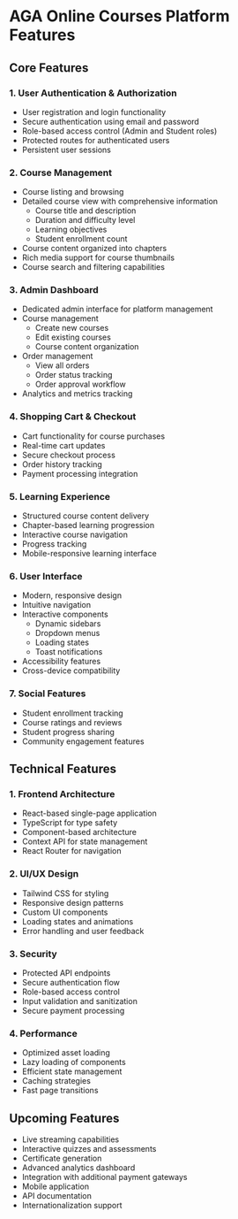 # AGA Online Courses Platform Features

## Core Features

### 1. User Authentication & Authorization
- User registration and login functionality
- Secure authentication using email and password
- Role-based access control (Admin and Student roles)
- Protected routes for authenticated users
- Persistent user sessions

### 2. Course Management
- Course listing and browsing
- Detailed course view with comprehensive information
  - Course title and description
  - Duration and difficulty level
  - Learning objectives
  - Student enrollment count
- Course content organized into chapters
- Rich media support for course thumbnails
- Course search and filtering capabilities

### 3. Admin Dashboard
- Dedicated admin interface for platform management
- Course management
  - Create new courses
  - Edit existing courses
  - Course content organization
- Order management
  - View all orders
  - Order status tracking
  - Order approval workflow
- Analytics and metrics tracking

### 4. Shopping Cart & Checkout
- Cart functionality for course purchases
- Real-time cart updates
- Secure checkout process
- Order history tracking
- Payment processing integration

### 5. Learning Experience
- Structured course content delivery
- Chapter-based learning progression
- Interactive course navigation
- Progress tracking
- Mobile-responsive learning interface

### 6. User Interface
- Modern, responsive design
- Intuitive navigation
- Interactive components
  - Dynamic sidebars
  - Dropdown menus
  - Loading states
  - Toast notifications
- Accessibility features
- Cross-device compatibility

### 7. Social Features
- Student enrollment tracking
- Course ratings and reviews
- Student progress sharing
- Community engagement features

## Technical Features

### 1. Frontend Architecture
- React-based single-page application
- TypeScript for type safety
- Component-based architecture
- Context API for state management
- React Router for navigation

### 2. UI/UX Design
- Tailwind CSS for styling
- Responsive design patterns
- Custom UI components
- Loading states and animations
- Error handling and user feedback

### 3. Security
- Protected API endpoints
- Secure authentication flow
- Role-based access control
- Input validation and sanitization
- Secure payment processing

### 4. Performance
- Optimized asset loading
- Lazy loading of components
- Efficient state management
- Caching strategies
- Fast page transitions

## Upcoming Features
- Live streaming capabilities
- Interactive quizzes and assessments
- Certificate generation
- Advanced analytics dashboard
- Integration with additional payment gateways
- Mobile application
- API documentation
- Internationalization support